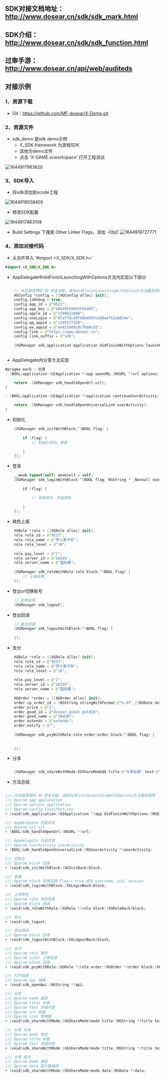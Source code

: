 



## SDK对接文档地址：http://www.dosear.cn/sdk/sdk_mark.html
## SDK介绍：http://www.dosear.cn/sdk/sdk_function.html
## 过审手游：http://www.dosear.cn/api/web/auditeds

## 对接示例

### 1、资源下载

* Git：https://github.com/MF-dosear/X-Demo.git

### 2、资源文件

* sdk_demo 是sdk demo示例
  * X_SDK.framework 为游戏SDK
  * 其他为demo文件
  * 点击 'X-GAME.xcworkspace' 打开工程测试

![1644917983620](https://user-images.githubusercontent.com/20237339/217759668-5842a3ca-4cc2-4280-bd98-0ce100e4d334.jpg)

  
### 3、SDK导入

* 将sdk添加到xcode工程

![1644918508405](assets/1644918508405.jpg)

* 修改SDK配置

![1644917463108](assets/1644917463108.jpg)

* Build Settings 下搜索 Other Linker Flags，添加 -ObjC
![1644918727771](assets/1644918727771.jpg)



### 4、添加对接代码

* 头文件导入 ‘#import <X_SDK/X_SDK.h>’

```swift
#import <X_SDK/X_SDK.h>
```

* AppDelegate中didFinishLaunchingWithOptions方法内实现以下部分

```swift

    // 内含崩溃预防 和 修复功能，请在didFinishLaunchingWithOptions方法最前调用
    XGConfig *config = [[XGConfig alloc] init];
    config.isDebug = true;
    config.app_id = @"9527";
    config.app_key = @"GH545FG5H45FG54H5";
    config.apple_id = @"1599832890";
    config.oneLogin = @"87af75cd9fb8b499fe300eef51e6834e";
    config.qq_appid = @"1105577320";
    config.wx_appid = @"wx821689c8c7bb9cd3";
    config.link = @"https://www.dosear.cn";
    config.link_suffix = @"sdk";
    
    [XGManager sdk_application:application didFinishWithOptions:launchOptions config:config];
    
```

* AppDelegate内分享方法实现

```swift
#pragma mark --分享
- (BOOL)application:(UIApplication *)app openURL:(NSURL *)url options:(NSDictionary<UIApplicationOpenURLOptionsKey,id> *)options{

    return  [XGManager sdk_handleOpenUrl:url];
}

- (BOOL)application:(UIApplication *)application continueUserActivity:(NSUserActivity *)userActivity restorationHandler:(void(^)(NSArray<id<UIUserActivityRestoring>> * __nullable restorableObjects))restorationHandler{

    return  [XGManager sdk_handleOpenUniversalLink:userActivity];
}
```

* 初始化

```swift
    [XGManager sdk_initWithBlock:^(BOOL flag) {
        
        if (flag) {
            // 初始化成功，登录

        }
    }];
```

* 登录

```swift
    __weak typeof(self) weakself = self;
    [XGManager sdk_loginWithBlock:^(BOOL flag, NSString * _Nonnull username, NSString * _Nonnull uid, NSString * _Nonnull token) {
        
        if (flag) {

            // 登录成功，开始游戏
        
        }
    }];
```

* 角色上报

```swift
    XGRole *role = [[XGRole alloc] init];
    role.role_id = @"9527";
    role.role_name = @"罗小黑不吹";
    role.role_level = @"10";
    
    role.pay_level = @"1";
    role.server_id = @"10245";
    role.server_name = @"国际服";
    
    [XGManager sdk_roleWithRole:role block:^(BOOL flag) {
        // 上报结果
    }];
```

* 登出or切换账号
```swift
    // 切换账号
    [XGManager sdk_logout];
```

* 登出回调
```swift
    // 登出回调
    [XGManager sdk_logoutWithBlock:^(BOOL flag) {
        
    }];
```

* 支付

```swift
    XGRole *role = [[XGRole alloc] init];
    role.role_id = @"9527";
    role.role_name = @"罗小黑不吹";
    role.role_level = @"10";
    
    role.pay_level = @"1";
    role.server_id = @"10245";
    role.server_name = @"国际服";
    
    XGOrder *order = [[XGOrder alloc] init];
    order.cp_order_id = [NSString stringWithFormat:@"%.0f",[[NSDate date] timeIntervalSince1970]];
    order.price = @"1";
    order.good_id = @"dosear.goods.gold10";
    order.good_name = @"10点券";
    order.extends = @"extends";
    order.notify = @"";
    
    [XGManager sdk_psyWithRole:role order:order block:^(BOOL flag) {
        
        
    }];
```

* 分享

```swift

    [XGManager sdk_shareWithMode:XGShareModeQQ title:@"分享标题" text:@"分享内容" url:@"https://www.baidu.com" icon:[UIImage imageNamed:@"icon"]];

```

* 方法总结

```swift

/// 内含崩溃预防 和 修复功能，请在didFinishLaunchingWithOptions方法最前调用
/// @param app application
/// @param options application
/// @param config launchOptions
+ (void)sdk_application:(UIApplication *)app didFinishWithOptions:(NSDictionary *)options config:(XGConfig *)config;

/// Appdelegate 内部实现
/// @param url url
+ (BOOL)sdk_handleOpenUrl:(NSURL *)url;

/// Appdelegate 内部实现
/// @param userActivity userActivity
+ (BOOL)sdk_handleOpenUniversalLink:(NSUserActivity *)userActivity;

/// 初始化
/// @param block 回调
+ (void)sdk_initWithBlock:(XGInitBack)block;

/// 登录
/// @param block 登录回调 flag = true 成功 username, uid, session
+ (void)sdk_loginWithBlock:(XGLoginBack)block;

/// 上传角色
/// @param role 角色信息
/// @param block 回调
+ (void)sdk_roleWithRole:(XGRole *)role block:(XGRoleBack)block;

/// 登出
+ (void)sdk_logout;

/// 登出回调
/// @param block 回调
+ (void)sdk_logoutWithBlock:(XGLogoutBack)block;

/// 支付
/// @param role 角色
/// @param order 订单信息
/// @param block 回调
+ (void)sdk_psyWithRole:(XGRole *)role order:(XGOrder *)order block:(XGPsyBack)block;

/// 打开链接
/// @param api 链接
+ (void)sdk_openApi:(NSString *)api;

/// 分享
/// @param mode 类型
/// @param title 标题
/// @param text 详细内容
/// @param url 链接
/// @param icon 缩略图
+ (void)sdk_shareWithMode:(XGShareMode)mode title:(NSString *)title text:(NSString *)text url:(NSString *)url icon:(UIImage *)icon;

/// 分享 文本
/// @param mode 类型
/// @param title 标题
/// @param text 详细内容
+ (void)sdk_shareWithMode:(XGShareMode)mode title:(NSString *)title text:(NSString *)text;

/// 分享 图片
/// @param mode 类型
/// @param data 图片数据源
+ (void)sdk_shareWithMode:(XGShareMode)mode data:(NSData *)data;

```
